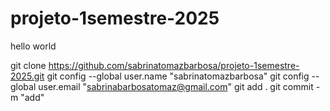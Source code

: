 # projeto-1semestre-2025

hello world

git clone  https://github.com/sabrinatomazbarbosa/projeto-1semestre-2025.git
git config --global user.name "sabrinatomazbarbosa"
git config --global user.email "sabrinabarbosatomaz@gmail.com"
git add .
git commit -m "add"